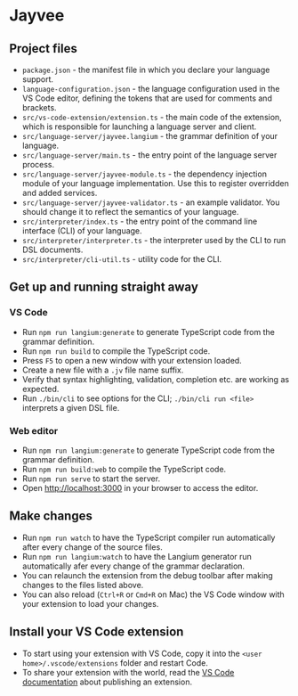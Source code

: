 # Jayvee

## Project files

- `package.json` - the manifest file in which you declare your language support.
- `language-configuration.json` - the language configuration used in the VS Code editor, defining the tokens that are used for comments and brackets.
- `src/vs-code-extension/extension.ts` - the main code of the extension, which is responsible for launching a language server and client.
- `src/language-server/jayvee.langium` - the grammar definition of your language.
- `src/language-server/main.ts` - the entry point of the language server process.
- `src/language-server/jayvee-module.ts` - the dependency injection module of your language implementation. Use this to register overridden and added services.
- `src/language-server/jayvee-validator.ts` - an example validator. You should change it to reflect the semantics of your language.
- `src/interpreter/index.ts` - the entry point of the command line interface (CLI) of your language.
- `src/interpreter/interpreter.ts` - the interpreter used by the CLI to run DSL documents.
- `src/interpreter/cli-util.ts` - utility code for the CLI.

## Get up and running straight away

### VS Code

- Run `npm run langium:generate` to generate TypeScript code from the grammar definition.
- Run `npm run build` to compile the TypeScript code.
- Press `F5` to open a new window with your extension loaded.
- Create a new file with a `.jv` file name suffix.
- Verify that syntax highlighting, validation, completion etc. are working as expected.
- Run `./bin/cli` to see options for the CLI; `./bin/cli run <file>` interprets a given DSL file.

### Web editor

- Run `npm run langium:generate` to generate TypeScript code from the grammar definition.
- Run `npm run build:web` to compile the TypeScript code.
- Run `npm run serve` to start the server.
- Open <http://localhost:3000> in your browser to access the editor.

## Make changes

- Run `npm run watch` to have the TypeScript compiler run automatically after every change of the source files.
- Run `npm run langium:watch` to have the Langium generator run automatically afer every change of the grammar declaration.
- You can relaunch the extension from the debug toolbar after making changes to the files listed above.
- You can also reload (`Ctrl+R` or `Cmd+R` on Mac) the VS Code window with your extension to load your changes.

## Install your VS Code extension

- To start using your extension with VS Code, copy it into the `<user home>/.vscode/extensions` folder and restart Code.
- To share your extension with the world, read the [VS Code documentation](https://code.visualstudio.com/api/working-with-extensions/publishing-extension) about publishing an extension.
